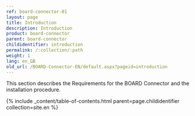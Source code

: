 ```yaml
---
ref: board-connector-01
layout: page
title: Introduction
description: Introduction
product: board-connector
parent: board-connector
childidentifier: introduction
permalink: /:collection/:path
weight: 1
lang: en_GB
old_url: /BOARD-Connector-EN/default.aspx?pageid=introduction
---
```


This section describes the Requirements for the BOARD Connector and the installation procedure.

{% include _content/table-of-contents.html parent=page.childidentifier collection=site.en %}
